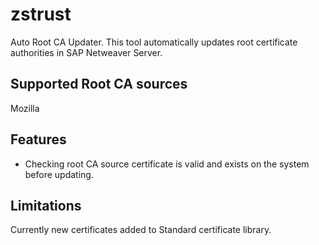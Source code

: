 # zstrust
Auto Root CA Updater. This tool automatically updates root certificate authorities in SAP Netweaver Server.
## Supported Root CA sources
Mozilla
## Features
- Checking root CA source certificate is valid and exists on the system before updating.
## Limitations
Currently new certificates added to Standard certificate library.
